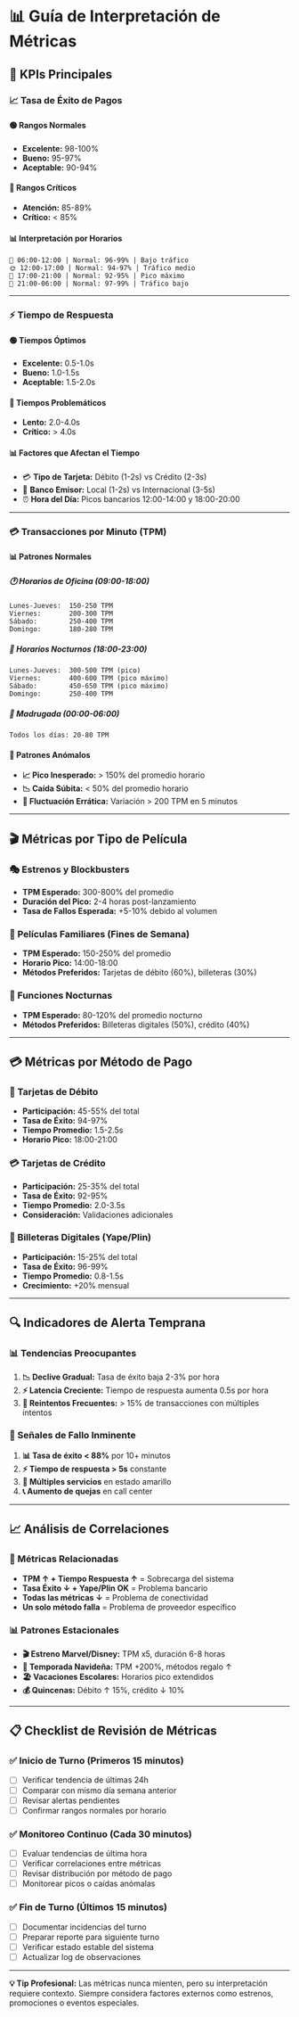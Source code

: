 # 📊 Guía de Interpretación de Métricas

## 🎯 KPIs Principales

### 📈 Tasa de Éxito de Pagos

#### 🟢 Rangos Normales
- **Excelente:** 98-100%
- **Bueno:** 95-97%
- **Aceptable:** 90-94%

#### 🔴 Rangos Críticos
- **Atención:** 85-89%
- **Crítico:** < 85%

#### 📊 Interpretación por Horarios
```
🌅 06:00-12:00 | Normal: 96-99% | Bajo tráfico
🌞 12:00-17:00 | Normal: 94-97% | Tráfico medio
🌆 17:00-21:00 | Normal: 92-95% | Pico máximo
🌙 21:00-06:00 | Normal: 97-99% | Tráfico bajo
```

---

### ⚡ Tiempo de Respuesta

#### 🟢 Tiempos Óptimos
- **Excelente:** 0.5-1.0s
- **Bueno:** 1.0-1.5s
- **Aceptable:** 1.5-2.0s

#### 🔴 Tiempos Problemáticos
- **Lento:** 2.0-4.0s
- **Crítico:** > 4.0s

#### 📊 Factores que Afectan el Tiempo
- 💳 **Tipo de Tarjeta:** Débito (1-2s) vs Crédito (2-3s)
- 🏦 **Banco Emisor:** Local (1-2s) vs Internacional (3-5s)
- ⏰ **Hora del Día:** Picos bancarios 12:00-14:00 y 18:00-20:00

---

### 💳 Transacciones por Minuto (TPM)

#### 📊 Patrones Normales

##### 🕐 Horarios de Oficina (09:00-18:00)
```
Lunes-Jueves:  150-250 TPM
Viernes:       200-300 TPM
Sábado:        250-400 TPM
Domingo:       180-280 TPM
```

##### 🌙 Horarios Nocturnos (18:00-23:00)
```
Lunes-Jueves:  300-500 TPM (pico)
Viernes:       400-600 TPM (pico máximo)
Sábado:        450-650 TPM (pico máximo)
Domingo:       250-400 TPM
```

##### 🌅 Madrugada (00:00-06:00)
```
Todos los días: 20-80 TPM
```

#### 🚨 Patrones Anómalos
- **📈 Pico Inesperado:** > 150% del promedio horario
- **📉 Caída Súbita:** < 50% del promedio horario
- **🔄 Fluctuación Errática:** Variación > 200 TPM en 5 minutos

---

## 🎬 Métricas por Tipo de Película

### 🎭 Estrenos y Blockbusters
- **TPM Esperado:** 300-800% del promedio
- **Duración del Pico:** 2-4 horas post-lanzamiento
- **Tasa de Fallos Esperada:** +5-10% debido al volumen

### 🍿 Películas Familiares (Fines de Semana)
- **TPM Esperado:** 150-250% del promedio
- **Horario Pico:** 14:00-18:00
- **Métodos Preferidos:** Tarjetas de débito (60%), billeteras (30%)

### 🌙 Funciones Nocturnas
- **TPM Esperado:** 80-120% del promedio nocturno
- **Métodos Preferidos:** Billeteras digitales (50%), crédito (40%)

---

## 💳 Métricas por Método de Pago

### 🏦 Tarjetas de Débito
- **Participación:** 45-55% del total
- **Tasa de Éxito:** 94-97%
- **Tiempo Promedio:** 1.5-2.5s
- **Horario Pico:** 18:00-21:00

### 💳 Tarjetas de Crédito
- **Participación:** 25-35% del total
- **Tasa de Éxito:** 92-95%
- **Tiempo Promedio:** 2.0-3.5s
- **Consideración:** Validaciones adicionales

### 📱 Billeteras Digitales (Yape/Plin)
- **Participación:** 15-25% del total
- **Tasa de Éxito:** 96-99%
- **Tiempo Promedio:** 0.8-1.5s
- **Crecimiento:** +20% mensual

---

## 🔍 Indicadores de Alerta Temprana

### 📊 Tendencias Preocupantes
1. **📉 Declive Gradual:** Tasa de éxito baja 2-3% por hora
2. **⚡ Latencia Creciente:** Tiempo de respuesta aumenta 0.5s por hora
3. **🔄 Reintentos Frecuentes:** > 15% de transacciones con múltiples intentos

### 🚨 Señales de Fallo Inminente
1. **📊 Tasa de éxito < 88%** por 10+ minutos
2. **⚡ Tiempo de respuesta > 5s** constante
3. **🔴 Múltiples servicios** en estado amarillo
4. **📞 Aumento de quejas** en call center

---

## 📈 Análisis de Correlaciones

### 🔗 Métricas Relacionadas
- **TPM ↑ + Tiempo Respuesta ↑** = Sobrecarga del sistema
- **Tasa Éxito ↓ + Yape/Plin OK** = Problema bancario
- **Todas las métricas ↓** = Problema de conectividad
- **Un solo método falla** = Problema de proveedor específico

### 📊 Patrones Estacionales
- **🎬 Estreno Marvel/Disney:** TPM x5, duración 6-8 horas
- **🎄 Temporada Navideña:** TPM +200%, métodos regalo ↑
- **🏖️ Vacaciones Escolares:** Horarios pico extendidos
- **💰 Quincenas:** Débito ↑ 15%, crédito ↓ 10%

---

## 📋 Checklist de Revisión de Métricas

### ✅ Inicio de Turno (Primeros 15 minutos)
- [ ] Verificar tendencia de últimas 24h
- [ ] Comparar con mismo día semana anterior
- [ ] Revisar alertas pendientes
- [ ] Confirmar rangos normales por horario

### ✅ Monitoreo Continuo (Cada 30 minutos)
- [ ] Evaluar tendencias de última hora
- [ ] Verificar correlaciones entre métricas
- [ ] Revisar distribución por método de pago
- [ ] Monitorear picos o caídas anómalas

### ✅ Fin de Turno (Últimos 15 minutos)
- [ ] Documentar incidencias del turno
- [ ] Preparar reporte para siguiente turno
- [ ] Verificar estado estable del sistema
- [ ] Actualizar log de observaciones

---

**💡 Tip Profesional:** Las métricas nunca mienten, pero su interpretación requiere contexto. Siempre considera factores externos como estrenos, promociones o eventos especiales.
